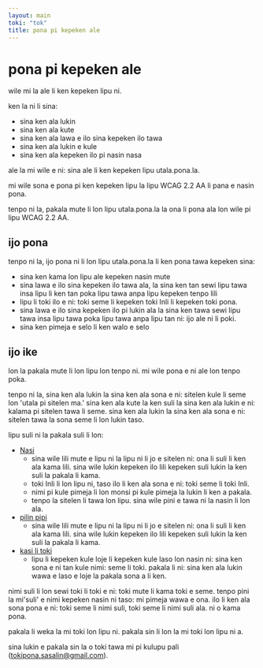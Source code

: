 ```yaml
---
layout: main
toki: "tok"
title: pona pi kepeken ale
---
```


# pona pi kepeken ale

wile mi la ale li ken kepeken lipu ni. 

ken la ni li sina:
- sina ken ala lukin
- sina ken ala kute
- sina ken ala lawa e ilo sina kepeken ilo tawa
- sina ken ala lukin e kule
- sina ken ala kepeken ilo pi nasin nasa

ale la mi wile e ni: sina ale li ken kepeken lipu utala.pona.la. 

mi wile sona e pona pi ken kepeken lipu la lipu WCAG 2.2 AA li pana e nasin pona. 

tenpo ni la, pakala mute li lon lipu utala.pona.la la ona li pona ala lon wile pi lipu WCAG 2.2 AA. 


## ijo pona


tenpo ni la, ijo pona ni li lon lipu utala.pona.la li ken pona tawa kepeken sina:
- sina ken kama lon lipu ale kepeken nasin mute
- sina lawa e ilo sina kepeken ilo tawa ala, la sina ken tan sewi lipu tawa insa lipu li ken tan poka lipu tawa anpa lipu kepeken tenpo lili
- lipu li toki ilo e ni: toki seme li kepeken toki Inli li kepeken toki pona. 
- sina lawa e ilo sina kepeken ilo pi lukin ala la sina ken tawa sewi lipu tawa insa lipu tawa poka lipu tawa anpa lipu tan ni: ijo ale ni li poki.  
- sina ken pimeja e selo li ken walo e selo

## ijo ike

lon la pakala mute li lon lipu lon tenpo ni. mi wile pona e ni ale lon tenpo poka. 

tenpo ni la, sina ken ala lukin la sina ken ala sona e ni: sitelen kule li seme lon 'utala pi sitelen ma.' sina ken ala kute la ken suli la sina ken ala lukin e ni: kalama pi sitelen tawa li seme. sina ken ala lukin la sina ken ala sona e ni: sitelen tawa la sona seme li lon lukin taso.  

lipu suli ni la pakala suli li lon:
- [Nasi](/toki-en-lipu/lipu-suli/nasi.html)
  - sina wile lili mute e lipu ni la lipu ni li jo e sitelen ni: ona li suli li ken ala kama lili. sina wile lukin kepeken ilo lili kepeken suli lukin la ken suli la pakala li kama. 
  - toki Inli li lon lipu ni, taso ilo li ken ala sona e ni: toki seme li toki Inli. 
  - nimi pi kule pimeja li lon monsi pi kule pimeja la lukin li ken a pakala. 
  - tenpo la sitelen li tawa lon lipu. sina wile pini e tawa ni la nasin li lon ala. 
- [pilin pipi](/toki-en-lipu/lipu-suli/pilin-pipi.md)
  - sina wile lili mute e lipu ni la lipu ni li jo e sitelen ni: ona li suli li ken ala kama lili. sina wile lukin kepeken ilo lili kepeken suli lukin la ken suli la pakala li kama. 
- [kasi li toki](/mamtt/lipu-musi/lipu-suli/kasi-li-toki.md)
  - lipu li kepeken kule loje li kepeken kule laso lon nasin ni: sina ken sona e ni tan kule nimi: seme li toki. pakala li ni: sina ken ala lukin wawa e laso e loje la pakala sona a li ken.  

nimi suli li lon sewi toki li toki e ni: toki mute li kama toki e seme. tenpo pini la mi'suli' e nimi kepeken nasin ni taso: mi pimeja wawa e ona. ilo li ken ala sona pona e ni: toki seme li nimi suli, toki seme li nimi suli ala. ni o kama pona. 


pakala li weka la mi toki lon lipu ni. pakala sin li lon la mi toki lon lipu ni a. 

sina lukin e pakala sin la o toki tawa mi pi kulupu pali (tokipona.sasalin@gmail.com).
